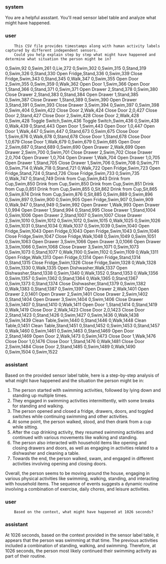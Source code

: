 ### system
You are a helpful assstant. You'll read sensor label table and analyze what might have happened.
### user

        This CSV file provides timestamps along with human activity labels captured by different independent sensors.
        Could you help explain step by step what might have happened and determine what situation the person might be in?
    
0,Swim,92
0,Swim,261
0,Lie,272
0,Swim,302
0,Swim,315
0,Stand,319
0,Swim,326
0,Stand,330
Open Fridge,Stand,336
0,Swim,339
Close Fridge,Swim,343
0,Stand,345
0,Walk,347
0,Swim,355
Open Door 2,Swim,355
0,Swim,359
0,Walk,362
Open Door 1,Swim,366
Open Door 1,Stand,366
0,Stand,371
0,Swim,371
Open Drawer 2,Stand,378
0,Swim,380
Close Drawer 2,Stand,383
0,Stand,384
Open Drawer 1,Stand,385
0,Swim,387
Close Drawer 1,Stand,389
0,Swim,390
Open Drawer 3,Stand,391
0,Swim,393
Close Drawer 3,Swim,394
0,Swim,397
0,Swim,398
0,Swim,404
0,Swim,422
Close Door 2,Walk,424
Close Door 2,0,427
Close Door 2,Stand,427
Close Door 2,Swim,428
Close Door 2,Walk,428
0,Swim,428
Toggle Switch,Swim,436
Toggle Switch,Swim,436
0,Swim,438
0,Walk,439
0,Stand,443
Open Door 1,Swim,443
Open Door 1,0,447
Open Door 1,Walk,447
0,Swim,447
0,Stand,673
0,Swim,675
Close Door 1,Swim,676
0,Walk,678
0,Stand,678
Close Door 1,Stand,678
Close Door 1,0,679
Close Door 1,Walk,679
0,Swim,679
0,Swim,685
Open Door 2,Swim,687
0,Stand,689
0,Swim,690
Open Drawer 2,Walk,699
Open Drawer 2,Swim,700
0,Swim,701
Close Drawer 2,Swim,702
Close Drawer 2,0,704
Open Drawer 1,0,704
Open Drawer 1,Walk,704
Open Drawer 1,0,705
Open Drawer 1,Stand,705
Close Drawer 1,Swim,706
0,Swim,708
0,Swim,711
0,Swim,714
0,Walk,718
0,Stand,721
0,Walk,722
Open Fridge,Swim,723
Open Fridge,Stand,724
0,Stand,726
Close Fridge,Swim,733
0,Swim,735
0,Walk,747
0,Stand,749
Drink from Cup,Swim,843
Drink from Cup,Swim,850
Drink from Cup,Swim,850
Drink from Cup,Swim,851
Drink from Cup,0,851
Drink from Cup,Swim,855
0,Sit,862
Drink from Cup,Sit,865
0,Swim,874
Drink from Cup,Swim,876
0,Sit,885
0,Swim,889
0,Swim,896
0,Swim,897
0,Swim,900
0,Swim,905
Open Fridge,Swim,907
0,Swim,909
0,Walk,947
0,Stand,949
0,Swim,992
Open Drawer 1,Walk,993
Open Drawer 1,0,994
Open Drawer 1,Stand,994
0,Stand,995
Close Drawer 1,Stand,1004
0,Swim,1006
Open Drawer 2,Stand,1007
0,Swim,1007
Close Drawer 2,Swim,1010
0,Swim,1012
0,Swim,1012
0,Swim,1015
0,Walk,1025
0,Swim,1026
0,Swim,1031
0,Stand,1034
0,Walk,1037
0,Swim,1039
0,Swim,1040
Open Fridge,Swim,1043
Open Fridge,0,1043
Open Fridge,Swim,1043
0,Swim,1046
Close Fridge,Swim,1047
Close Fridge,Walk,1048
0,Swim,1049
0,Swim,1051
0,Swim,1063
Open Drawer 3,Swim,1066
Open Drawer 3,0,1066
Open Drawer 3,Swim,1066
0,Swim,1068
Close Drawer 3,Swim,1071
0,Swim,1073
0,Swim,1073
0,Stand,1077
0,Walk,1100
0,Swim,1102
0,Swim,1109
0,Walk,1311
Open Fridge,Walk,1313
Open Fridge,0,1314
Open Fridge,Stand,1314
0,Stand,1315
Close Fridge,Swim,1326
Close Fridge,Swim,1328
0,Walk,1328
0,Swim,1330
0,Walk,1335
Open Dishwasher,Walk,1337
Open Dishwasher,Stand,1338
0,Swim,1340
0,Walk,1352
0,Stand,1353
0,Walk,1356
0,Swim,1357
0,Swim,1362
0,Stand,1364
0,Walk,1365
0,Stand,1367
0,Swim,1373
0,Stand,1374
Close Dishwasher,Stand,1379
0,Swim,1382
0,Walk,1383
0,Stand,1387
0,Swim,1397
Open Drawer 2,Walk,1401
Open Drawer 2,0,1401
Open Drawer 2,Swim,1401
Close Drawer 2,Swim,1402
0,Stand,1404
Open Drawer 3,Swim,1404
0,Swim,1406
Close Drawer 3,Swim,1407
0,Stand,1410
0,Walk,1411
Open Door 1,Stand,1414
0,Stand,1419
0,Walk,1419
Close Door 2,Walk,1423
Close Door 2,0,1423
Close Door 2,Stand,1423
0,Stand,1426
0,Swim,1427
0,Swim,1436
0,Walk,1438
0,Swim,1439
Clean Table,Swim,1440
0,Stand,1446
0,Walk,1448
Clean Table,0,1451
Clean Table,Stand,1451
0,Stand,1452
0,Swim,1453
0,Stand,1457
0,Walk,1460
0,Swim,1461
0,Swim,1463
0,Stand,1469
Open Door 2,Stand,1469
Open Door 2,Walk,1473
0,Swim,1473
Close Door 1,Walk,1476
Close Door 1,0,1476
Close Door 1,Stand,1476
0,Walk,1481
Close Door 2,Swim,1484
Close Door 2,Stand,1485
0,Swim,1489
0,Walk,1490
0,Swim,1504
0,Swim,1522

### assistant
Based on the provided sensor label table, here is a step-by-step analysis of what might have happened and the situation the person might be in:

1. The person started with swimming activities, followed by lying down and standing up multiple times.
2. They engaged in swimming activities intermittently, with some breaks for standing and walking.
3. The person opened and closed a fridge, drawers, doors, and toggled switches while continuing swimming and other activities.
4. At some point, the person walked, stood, and then drank from a cup while sitting.
5. After the cup drinking activity, they resumed swimming activities and continued with various movements like walking and standing.
6. The person also interacted with household items like opening and closing drawers and doors, as well as engaging in activities related to a dishwasher and cleaning a table.
7. Towards the end, the person walked, swam, and engaged in different activities involving opening and closing doors.

Overall, the person seems to be moving around the house, engaging in various physical activities like swimming, walking, standing, and interacting with household items. The sequence of events suggests a dynamic routine involving a combination of exercise, daily chores, and leisure activities.
### user

        Based on the context, what might have happened at 1026 seconds?
    
### assistant
At 1026 seconds, based on the context provided in the sensor label table, it appears that the person was swimming at that time. The previous activities included a combination of standing, walking, and swimming. Therefore, at 1026 seconds, the person most likely continued their swimming activity as part of their routine.
